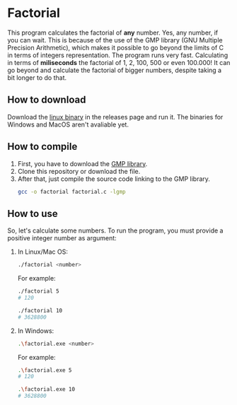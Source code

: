 # Factorial
This program calculates the factorial of **any** number. Yes, any number, if you can wait. This is because of the use of the GMP library (GNU Multiple Precision Arithmetic), which makes it possible to go beyond the limits of C in terms of integers representation.
The program runs very fast. Calculating in terms of **miliseconds** the factorial of 1, 2, 100, 500 or even 100.000! It can go beyond and calculate the factorial of bigger numbers, despite taking a bit longer to do that.

## How to download
Download the  [linux binary](https://github.com/bernardoeuler/factorial/releases/tag/v1.0.0) in the releases page and run it.
The binaries for Windows and MacOS aren't avaliable yet.

## How to compile
1. First, you have to download the [GMP library](https://gmplib.org/).
2. Clone this repository or download the file.
3. After that, just compile the source code linking to the GMP library.
    ```bash
    gcc -o factorial factorial.c -lgmp
    ```

## How to use
So, let's calculate some numbers. To run the program, you must provide a positive integer number as argument:

1. In Linux/Mac OS:
    ```bash
    ./factorial <number>
    ```
    For example:
    ```bash
    ./factorial 5
    # 120
    ```
    
    ```bash
    ./factorial 10
    # 3628800
    ```

2. In Windows:
    ```bash
    .\factorial.exe <number>
    ```
    For example:
    ```bash
    .\factorial.exe 5
    # 120
    ```
    
    ```bash
    .\factorial.exe 10
    # 3628800
    ```
